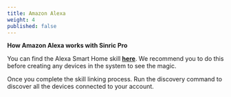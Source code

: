 ```yaml
---
title: Amazon Alexa
weight: 4
published: false
---
```


**How Amazon Alexa works with Sinric Pro**

You can find the Alexa Smart Home skill [**here**](https://www.amazon.com/dp/B07ZT5VDT8). We recommend you to do this before creating any devices in the system to see the magic.



Once you complete the skill linking process. Run the discovery command to discover all the devices connected to your account. 
